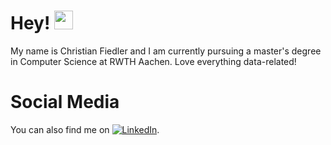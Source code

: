 
# Hey! <img src="https://raw.githubusercontent.com/MartinHeinz/MartinHeinz/master/wave.gif" width="30px">
My name is Christian Fiedler and I am currently pursuing a master's degree in Computer Science at RWTH Aachen. Love everything data-related!

# Social Media
You can also find me on [![LinkedIn][2.2]][2].

<!-- Icons -->

[2.2]: https://raw.githubusercontent.com/MartinHeinz/MartinHeinz/master/linkedin-3-16.png (LinkedIn icon without padding)

<!-- Links to your social media accounts -->

[2]: https://www.linkedin.com/in/christian-fiedler-4315571a9/
<!---
infer742/infer742 is a ✨ special ✨ repository because its `README.md` (this file) appears on your GitHub profile.
You can click the Preview link to take a look at your changes.
--->
